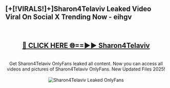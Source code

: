 <h2>[+[!VIRALS!]+]Sharon4Telaviv Leaked Video Viral On Social X Trending Now - eihgv</h2>
<br>
<div align="center">
<h2><a href="https://libra.edu.pl?Sharon4Telaviv" rel="nofollow">🔴 CLICK HERE 🌐==►► Sharon4Telaviv</a></h2>
<br>
Get Sharon4Telaviv OnlyFans leaked all content. Now you can access all videos and pictures of Sharon4Telaviv OnlyFans. New Updated Files 2025!
<br>
<br>
<a href="https://libra.edu.pl?Sharon4Telaviv" rel="nofollow" data-target="animated-image.originalLink"><img src="https://i.ibb.co.com/WyWwxjT/player-gif2.gif" alt="Sharon4Telaviv Leaked OnlyFans" style="max-width: 100%; display: inline-block;" data-target="animated-image.originalImage"></a>
</div>
<br>